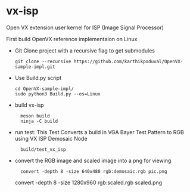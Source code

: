 # vx-isp
Open VX extension user kernel for ISP (Image Signal Processor)

First build OpenVX reference implementaion on Linux

* Git Clone project with a recursive flag to get submodules

      git clone --recursive https://github.com/karthikpoduval/OpenVX-sample-impl.git

* Use Build.py script

      cd OpenVX-sample-impl/
      sudo python3 Build.py --os=Linux 
      
      
* build vx-isp
    
        meson build
        ninja -C build

* run test: This Test Converts a build in VGA Bayer Test Pattern to RGB using VX ISP Demosaic Node

        build/test_vx_isp

* convert the RGB image and scaled image into a png for viewing

        convert -depth 8 -size 640x480 rgb:demosaic.rgb pic.png
	convert -depth 8 -size 1280x960 rgb:scaled.rgb scaled.png	
